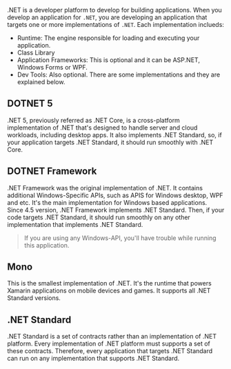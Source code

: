 .NET is a developer platform to develop for building applications. When you develop an application for `.NET`, you are developing an application that targets one or more implementations of `.NET`. 
Each implementation inclueds:
- Runtime: The engine responsible for loading and executing your application.
- Class Library
- Application Frameworks: This is optional and it can be ASP.NET, Windows Forms or WPF.
- Dev Tools: Also optional.
There are some implementations and they are explained below.
## DOTNET 5
.NET 5, previously referred as .NET Core, is a cross-platform implementation of .NET that's designed to handle server and cloud workloads, including desktop apps. It also implements .NET Standard, so, if your application targets .NET Standard, it should run smoothly with .NET Core.
## DOTNET Framework 
.NET Framework was the original implementation of .NET. It contains additional Windows-Specific APIs, such as APIS for Windows desktop, WPF and etc. It's the main implementation for Windows based applications. Since 4.5 version, .NET Framework implements .NET Standard. Then, if your code targets .NET Standard, it should run smoothly on any other implementation that implements .NET Standard.

> If you are using any Windows-API, you'll have trouble while running this application.
## Mono
This is the smallest implementation of .NET. It's the runtime that powers Xamarin applications on mobile devices and games. It supports all .NET Standard versions.
## .NET Standard
.NET Standard is a set of contracts rather than an implementation of .NET platform. Every implementation of .NET platform must supports a set of these contracts. Therefore, every application that targets .NET Standard can run on any implementation that supports .NET Standard.
